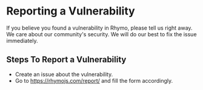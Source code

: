 # Reporting a Vulnerability

If you believe you found a vulnerability in Rhymo, please tell us right away. \
We care about our community's security. We will do our best to fix the issue immediately.

## Steps To Report a Vulnerability

* Create an issue about the vulnerability.
* Go to <https://rhymojs.com/report/> and fill the form accordingly.
